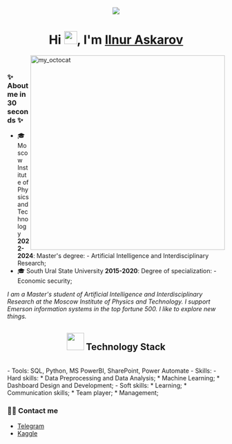 <!-- <h1 align="center">Hi <img src="https://imgur.com/CTPzCrS.gif" height=30px width=30px>, I'm Aniket Kumar</h1> -->
<h1 align="center">
  <a href="https://git.io/typing-svg">
    <img src="https://readme-typing-svg.herokuapp.com/?lines=Hello,+There!+👋;Thanks+for+visiting+😊;Nice+to+meet+you!+🚀;Have+a+great+day✨&center=true&size=30">
  </a>
</h1>

<h1 align="center">Hi <img src="https://imgur.com/CTPzCrS.gif" height=30px width=30px>, I'm <a href="https://www.linkedin.com/in/ilnur-askarov/" target="_blank"> Ilnur Askarov </a></h1>


<img src = "https://user-images.githubusercontent.com/61582763/134278937-ed33e623-b833-4565-945d-29fa43ea0b7c.gif" align = "right" alt="my_octocat" width=450px>

<!--<img align="right" alt="PNG" src="https://github.com/Anjan50/Anjan50/blob/main/Untitled%20design%20(14).png" width="400" height="400" />-->

<br>

### ✨ About me in 30 seconds ✨ 
* 🎓 Moscow Institute of Physics and Technology **2022-2024**:
Master's degree: - Artificial Intelligence and Interdisciplinary Research;
* 🎓 South Ural State University  **2015-2020**:
Degree of specialization: - Economic security;

<p><i> I am a Master's student of Artificial Intelligence and Interdisciplinary Research at the Moscow Institute of Physics and Technology. 
I support Emerson information systems in the top fortune 500. 
I like to explore new things.</i></p>


<h2 align="center"> <img src="https://media.giphy.com/media/WUlplcMpOCEmTGBtBW/giphy.gif" width="40"> Technology Stack</h2>
<br>
- Tools: SQL, Python, MS PowerBI, SharePoint, Power Automate
  - Skills:
    - Hard skills:
          * Data Preprocessing and Data Analysis;
          * Machine Learning;
          * Dashboard Design and Development;
    - Soft skills:
          * Learning;
          * Communication skills;
          * Team player;
          * Management;




### 🙌🏻 Contact me
- [Telegram](https://t.me/ilnuraskarov)
- [Kaggle]()
